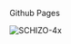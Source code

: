Github Pages

![SCHIZO-4x](https://github.com/user-attachments/assets/96f81f26-17b3-4ada-a0f6-4fcd092377ea)
